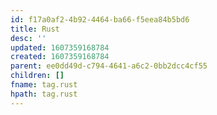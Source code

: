 ```yaml
---
id: f17a0af2-4b92-4464-ba66-f5eea84b5bd6
title: Rust
desc: ''
updated: 1607359168784
created: 1607359168784
parent: ee0dd49d-c794-4641-a6c2-0bb2dcc4cf55
children: []
fname: tag.rust
hpath: tag.rust
---
```



